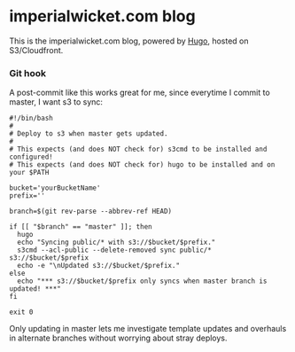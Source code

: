 # imperialwicket.com blog

This is the imperialwicket.com blog, powered by [Hugo](https://github.com/spf13/hugo/), hosted on S3/Cloudfront.

### Git hook

A post-commit like this works great for me, since everytime I commit to master, I want s3 to sync:

````
#!/bin/bash
#
# Deploy to s3 when master gets updated. 
#
# This expects (and does NOT check for) s3cmd to be installed and configured!
# This expects (and does NOT check for) hugo to be installed and on your $PATH

bucket='yourBucketName'
prefix=''

branch=$(git rev-parse --abbrev-ref HEAD)

if [[ "$branch" == "master" ]]; then
  hugo
  echo "Syncing public/* with s3://$bucket/$prefix."
  s3cmd --acl-public --delete-removed sync public/* s3://$bucket/$prefix
  echo -e "\nUpdated s3://$bucket/$prefix."
else
  echo "*** s3://$bucket/$prefix only syncs when master branch is updated! ***"
fi

exit 0
````

Only updating in master lets me investigate template updates and overhauls in alternate branches without worrying about stray deploys.
